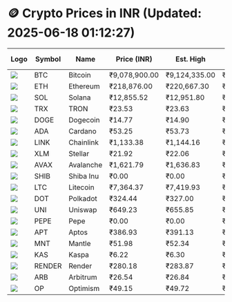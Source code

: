 # 🪙 Crypto Prices in INR (Updated: 2025-06-18 01:12:27)

| Logo | Symbol | Name       | Price (INR) | Est. High | Est. Low | Gross Profit | Fees | Net Profit | ROI % |
|------|--------|------------|-------------|-----------|----------|---------------|------|-------------|--------|
| ![](https://coin-images.coingecko.com/coins/images/1/large/bitcoin.png?1696501400) | BTC    | Bitcoin    | ₹9,078,900.00 | ₹9,124,335.00 | ₹9,033,465.00 | ₹1,005.93 | ₹200.00 | ₹805.93 | 0.81% |
| ![](https://coin-images.coingecko.com/coins/images/279/large/ethereum.png?1696501628) | ETH    | Ethereum   | ₹218,876.00 | ₹220,667.30 | ₹217,084.70 | ₹1,650.32 | ₹200.00 | ₹1,450.32 | 1.45% |
| ![](https://coin-images.coingecko.com/coins/images/4128/large/solana.png?1718769756) | SOL    | Solana     | ₹12,855.52 | ₹12,951.80 | ₹12,759.24 | ₹1,509.14 | ₹200.00 | ₹1,309.14 | 1.31% |
| ![](https://coin-images.coingecko.com/coins/images/1094/large/tron-logo.png?1696502193) | TRX    | TRON       | ₹23.53 | ₹23.63 | ₹23.43 | ₹870.75 | ₹200.00 | ₹670.75 | 0.67% |
| ![](https://coin-images.coingecko.com/coins/images/5/large/dogecoin.png?1696501409) | DOGE   | Dogecoin   | ₹14.77 | ₹14.90 | ₹14.64 | ₹1,741.51 | ₹200.00 | ₹1,541.51 | 1.54% |
| ![](https://coin-images.coingecko.com/coins/images/975/large/cardano.png?1696502090) | ADA    | Cardano    | ₹53.25 | ₹53.73 | ₹52.77 | ₹1,819.22 | ₹200.00 | ₹1,619.22 | 1.62% |
| ![](https://coin-images.coingecko.com/coins/images/877/large/chainlink-new-logo.png?1696502009) | LINK   | Chainlink  | ₹1,133.38 | ₹1,144.16 | ₹1,122.60 | ₹1,920.90 | ₹200.00 | ₹1,720.90 | 1.72% |
| ![](https://coin-images.coingecko.com/coins/images/100/large/fmpFRHHQ_400x400.jpg?1735231350) | XLM    | Stellar    | ₹21.92 | ₹22.06 | ₹21.78 | ₹1,322.56 | ₹200.00 | ₹1,122.56 | 1.12% |
| ![](https://coin-images.coingecko.com/coins/images/12559/large/Avalanche_Circle_RedWhite_Trans.png?1696512369) | AVAX   | Avalanche  | ₹1,621.79 | ₹1,636.83 | ₹1,606.75 | ₹1,872.16 | ₹200.00 | ₹1,672.16 | 1.67% |
| ![](https://coin-images.coingecko.com/coins/images/11939/large/shiba.png?1696511800) | SHIB   | Shiba Inu  | ₹0.00 | ₹0.00 | ₹0.00 | ₹1,579.49 | ₹200.00 | ₹1,379.49 | 1.38% |
| ![](https://coin-images.coingecko.com/coins/images/2/large/litecoin.png?1696501400) | LTC    | Litecoin   | ₹7,364.37 | ₹7,419.93 | ₹7,308.81 | ₹1,520.48 | ₹200.00 | ₹1,320.48 | 1.32% |
| ![](https://coin-images.coingecko.com/coins/images/12171/large/polkadot.png?1696512008) | DOT    | Polkadot   | ₹324.44 | ₹327.00 | ₹321.88 | ₹1,588.15 | ₹200.00 | ₹1,388.15 | 1.39% |
| ![](https://coin-images.coingecko.com/coins/images/12504/large/uniswap-logo.png?1720676669) | UNI    | Uniswap    | ₹649.23 | ₹655.85 | ₹642.61 | ₹2,059.25 | ₹200.00 | ₹1,859.25 | 1.86% |
| ![](https://coin-images.coingecko.com/coins/images/29850/large/pepe-token.jpeg?1696528776) | PEPE   | Pepe       | ₹0.00 | ₹0.00 | ₹0.00 | ₹2,870.42 | ₹200.00 | ₹2,670.42 | 2.67% |
| ![](https://coin-images.coingecko.com/coins/images/26455/large/aptos_round.png?1696525528) | APT    | Aptos      | ₹386.93 | ₹391.13 | ₹382.73 | ₹2,193.17 | ₹200.00 | ₹1,993.17 | 1.99% |
| ![](https://coin-images.coingecko.com/coins/images/30980/large/Mantle-Logo-mark.png?1739213200) | MNT    | Mantle     | ₹51.98 | ₹52.34 | ₹51.62 | ₹1,388.96 | ₹200.00 | ₹1,188.96 | 1.19% |
| ![](https://coin-images.coingecko.com/coins/images/25751/large/kaspa-icon-exchanges.png?1696524837) | KAS    | Kaspa      | ₹6.22 | ₹6.30 | ₹6.14 | ₹2,688.39 | ₹200.00 | ₹2,488.39 | 2.49% |
| ![](https://coin-images.coingecko.com/coins/images/11636/large/rndr.png?1696511529) | RENDER | Render     | ₹280.18 | ₹283.87 | ₹276.49 | ₹2,665.88 | ₹200.00 | ₹2,465.88 | 2.47% |
| ![](https://coin-images.coingecko.com/coins/images/16547/large/arb.jpg?1721358242) | ARB    | Arbitrum   | ₹26.54 | ₹26.84 | ₹26.24 | ₹2,275.02 | ₹200.00 | ₹2,075.02 | 2.08% |
| ![](https://coin-images.coingecko.com/coins/images/25244/large/Optimism.png?1696524385) | OP     | Optimism   | ₹49.15 | ₹49.72 | ₹48.58 | ₹2,340.40 | ₹200.00 | ₹2,140.40 | 2.14% |
